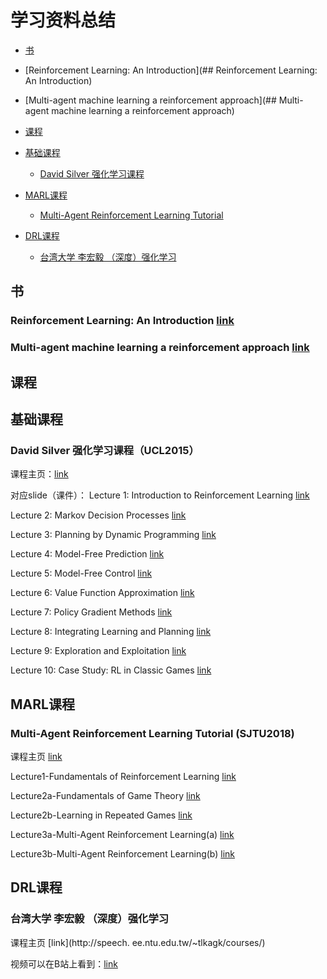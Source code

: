 # 学习资料总结

 - [书](#书)
  - [Reinforcement Learning: An Introduction](## Reinforcement Learning: An Introduction)

  - [Multi-agent machine learning a reinforcement approach](## Multi-agent machine learning a reinforcement approach)



 - [课程](#课程)
  - [基础课程](#基础课程)
    - [David Silver 强化学习课程](#david-silver-强化学习课程（UCL2015）)
  - [MARL课程](#MARL课程)
    - [Multi-Agent Reinforcement Learning Tutorial](#multi-agent-reinforcement-learning-tutorial-(SJTU2018))
  - [DRL课程](#DRL课程)
    - [台湾大学 李宏毅 （深度）强化学习](#台湾大学-李宏毅-（深度）强化学习)

## 书
### Reinforcement Learning: An Introduction [link](https://github.com/kirsguo/kirsguo_library/blob/master/book/Reinforcement%20Learning%20-%20An%20Introduction.pdf )

### Multi-agent machine learning a reinforcement approach [link](https://github.com/kirsguo/kirsguo_library/blob/master/book/multi-agent%20machine%20learning%20a%20reinforcement%20approach.pdf)

## 课程
## 基础课程

### David Silver 强化学习课程（UCL2015）

课程主页：[link](http://www0.cs.ucl.ac.uk/staff/d.silver/web/Teaching.html)

对应slide（课件）：
Lecture 1: Introduction to Reinforcement Learning [link](http://www0.cs.ucl.ac.uk/staff/d.silver/web/Teaching_files/intro_RL.pdf)

Lecture 2: Markov Decision Processes [link](http://www0.cs.ucl.ac.uk/staff/d.silver/web/Teaching_files/MDP.pdf)

Lecture 3: Planning by Dynamic Programming [link](http://www0.cs.ucl.ac.uk/staff/d.silver/web/Teaching_files/DP.pdf)

Lecture 4: Model-Free Prediction [link](http://www0.cs.ucl.ac.uk/staff/d.silver/web/Teaching_files/MC-TD.pdf)

Lecture 5: Model-Free Control [link](http://www0.cs.ucl.ac.uk/staff/d.silver/web/Teaching_files/control.pdf)

Lecture 6: Value Function Approximation [link](http://www0.cs.ucl.ac.uk/staff/d.silver/web/Teaching_files/FA.pdf)

Lecture 7: Policy Gradient Methods [link](http://www0.cs.ucl.ac.uk/staff/d.silver/web/Teaching_files/pg.pdf)

Lecture 8: Integrating Learning and Planning [link](http://www0.cs.ucl.ac.uk/staff/d.silver/web/Teaching_files/dyna.pdf)

Lecture 9: Exploration and Exploitation [link](http://www0.cs.ucl.ac.uk/staff/d.silver/web/Teaching_files/XX.pdf)

Lecture 10: Case Study: RL in Classic Games [link](http://www0.cs.ucl.ac.uk/staff/d.silver/web/Teaching_files/games.pdf)

## MARL课程

### Multi-Agent Reinforcement Learning Tutorial (SJTU2018)

 课程主页 [link](http://wnzhang.net/tutorials/marl2018/index.html)

 Lecture1-Fundamentals of Reinforcement Learning  [link](http://wnzhang.net/tutorials/marl2018/docs/lecture-1-rl.pdf)

 Lecture2a-Fundamentals of Game Theory [link](http://wnzhang.net/tutorials/marl2018/docs/lecture-2a-game-theory.pdf)

 Lecture2b-Learning in Repeated Games [link](http://wnzhang.net/tutorials/marl2018/docs/lecture-2b-repeated-games.pdf)

 Lecture3a-Multi-Agent Reinforcement Learning(a) [link](http://wnzhang.net/tutorials/marl2018/docs/lecture-3a-marl-1.pdf)

 Lecture3b-Multi-Agent Reinforcement Learning(b) [link](http://wnzhang.net/tutorials/marl2018/docs/lecture-3b-marl-2.pdf)


## DRL课程

### 台湾大学 李宏毅 （深度）强化学习
课程主页 [link](http://speech. ee.ntu.edu.tw/~tlkagk/courses/)

视频可以在B站上看到：[link](https://www.bilibili.com/video/av24724071?from=search&seid=14814651069494196110)
